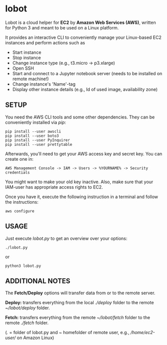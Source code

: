 # lobot
Lobot is a cloud helper for **EC2** by **Amazon Web Services (AWS)**, written for Python 3 and meant to be used on a Linux platform.

It provides an interactive CLI to conveniently manage your Linux-based EC2 instances and perform actions such as
* Start instance
* Stop instance
* Change instance type (e.g., t3.micro -> p3.xlarge)
* Open SSH
* Start and connect to a Jupyter notebook server (needs to be installed on remote machine!)
* Change instance's 'Name'-tag
* Display other instance details (e.g., Id of used image, availability zone)

## SETUP ##
You need the AWS CLI tools and some other dependencies. They can be conveniently installed via *pip*:
```
pip install --user awscli
pip install --user boto3
pip install --user PyInquirer
pip install --user prettytable
```

Afterwards, you'll need to get your AWS access key and secret key. You can create
one in:
```
AWS Management Console -> IAM -> Users -> %YOURNAME% -> Security credentials
```
You might want to make your old key inactive. Also, make sure that your IAM-user has appropriate access rights to EC2.

Once you have it, execute the following instruction in a terminal and follow the instructions:
```
aws configure
``` 

## USAGE ##

Just execute *lobot.py* to get an overview over your options:
```
./lobot.py
```
or 
```
python3 lobot.py
```

## ADDITIONAL NOTES ##
The **Fetch/Deploy** options will transfer data from or to the remote server. 

**Deploy:** transfers everything from the local *./deploy* folder to the remote *~/lobot/deploy* folder.

**Fetch:** transfers everything from the remote *~/lobot/fetch* folder to the remote *./fetch* folder.


(*.* = folder of lobot.py and *~* homefolder of remote user, e.g., */home/ec2-user/* on Amazon Linux)
